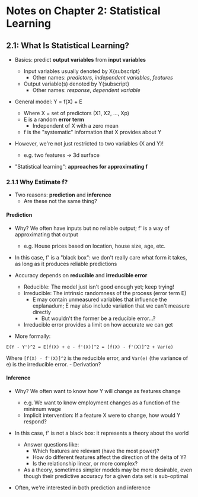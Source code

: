 # Notes on Chapter 2: Statistical Learning

## 2.1: What Is Statistical Learning?

- Basics: predict **output variables** from **input variables**
    - Input variables usually denoted by X{subscript}
        - Other names: *predictors*, *independent variables*, *features*
    - Output variable(s) denoted by Y{subscript}
        - Other names: *response*, *dependent variable*

- General model: Y = f(X) + E
    - Where X = set of predictors (X1, X2, ..., Xp)
    - E is a random **error term**
        - Independent of X with a zero mean
    - f is the "systematic" information that X provides about Y

- However, we're not just restricted to two variables (X and Y)!
    - e.g. two features -> 3d surface

- "Statistical learning": **approaches for approximating f**

### 2.1.1 Why Estimate f?

- Two reasons: **prediction** and **inference**
    - Are these not the same thing?

#### Prediction

- Why? We often have inputs but no reliable output; f' is a way of
  approximating that output
    - e.g. House prices based on location, house size, age, etc.

- In this case, f' is a "black box": we don't really care what form it takes, as
  long as it produces reliable predictions

- Accuracy depends on **reducible** and **irreducible error**
    - Reducible: The model just isn't good enough yet; keep trying!
    - Irreducible: The intrinsic randomness of the process (error term E)
        - E may contain unmeasured variables that influence the explanadum;
          E may also include variation that we can't measure directly
            - But wouldn't the former be a reducible error...?
    - Irreducible error provides a limit on how accurate we can get

- More formally:

```
E(Y - Y')^2 = E[f(X) + e - f'(X)]^2 = [f(X) - f'(X)]^2 + Var(e)
```

Where `[f(X) - f'(X)]^2` is the reducible error, and `Var(e)` (the variance of e) 
is the irreducible error.
    - Derivation?

#### Inference

- Why? We often want to know how Y will change as features change
    - e.g. We want to know employment changes as a function of the minimum wage
    - Implicit intervention: If a feature X were to change, how would Y respond?

- In this case, f' is not a black box: it represents a theory about the world
    - Answer questions like:
        - Which features are relevant (have the most power)?
        - How do different features affect the direction of the delta of Y?
        - Is the relationship linear, or more complex?
    - As a theory, sometimes simpler models may be more desirable, even though
      their predictive accuracy for a given data set is sub-optimal 
        

- Often, we're interested in both prediction and inference
